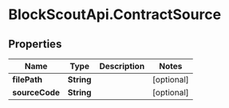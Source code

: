 # BlockScoutApi.ContractSource

## Properties
Name | Type | Description | Notes
------------ | ------------- | ------------- | -------------
**filePath** | **String** |  | [optional] 
**sourceCode** | **String** |  | [optional] 
